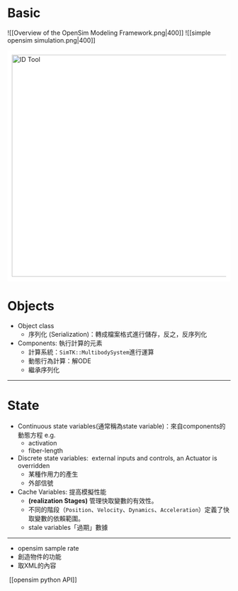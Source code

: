 # Basic
![[Overview of the OpenSim Modeling Framework.png|400]]
![[simple opensim simulation.png|400]]
<div style="background-color: white; padding: 10px;">
<img src="D:\Notes\Exoskeleton-Control-Note\documents\Simulation\opensim\model's System and a State object.png" alt="ID Tool" width="500"/></div>

# Objects
- Object class
	- 序列化 (Serialization)：轉成檔案格式進行儲存，反之，反序列化
- Components: 執行計算的元素
	- 計算系統：`SimTK::MultibodySystem`進行運算
	- 動態行為計算：解ODE
	- 繼承序列化

---
# State
- Continuous state variables(通常稱為state variable)：來自components的動態方程 e.g.
	- activation
	- fiber-length
- Discrete state variables:  external inputs and controls, an Actuator is overridden
	- 某種作用力的產生
	- 外部信號
- Cache Variables: 提高模擬性能
	- **(realization Stages)** 管理快取變數的有效性。
	- 不同的階段（`Position`、`Velocity`、`Dynamics`、`Acceleration`）定義了快取變數的依賴範圍。
	- stale variables「過期」數據

---
- opensim sample rate
- 創造物件的功能
- 取XML的內容

 [[opensim python API]]
